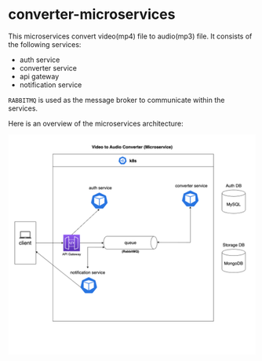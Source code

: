 # converter-microservices
This microservices convert video(mp4) file to audio(mp3) file. It consists of the following services:

- auth service
- converter service
- api gateway
- notification service

`RABBITMQ` is used as the message broker to communicate within the services.

Here is an overview of the microservices architecture:

![architecture diagram](architecture.png)
